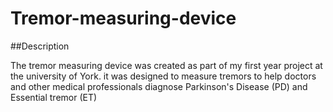 # Tremor-measuring-device

##Description 

The tremor measuring device was created as part of my first year project at the university of York. it was designed to measure tremors to help doctors and other medical professionals diagnose Parkinson's Disease (PD) and Essential tremor (ET)

